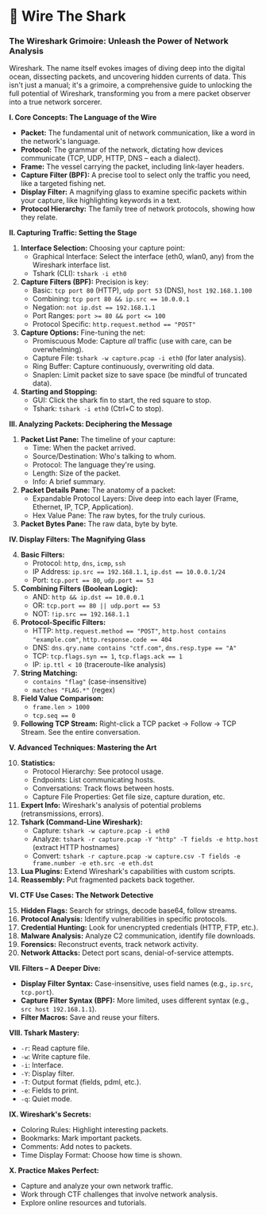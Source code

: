 # 🦈 Wire The Shark

### The Wireshark Grimoire: Unleash the Power of Network Analysis

Wireshark. The name itself evokes images of diving deep into the digital ocean, dissecting packets, and uncovering hidden currents of data. This isn't just a manual; it's a grimoire, a comprehensive guide to unlocking the full potential of Wireshark, transforming you from a mere packet observer into a true network sorcerer.

**I. Core Concepts: The Language of the Wire**

* **Packet:** The fundamental unit of network communication, like a word in the network's language.
* **Protocol:** The grammar of the network, dictating how devices communicate (TCP, UDP, HTTP, DNS – each a dialect).
* **Frame:** The vessel carrying the packet, including link-layer headers.
* **Capture Filter (BPF):** A precise tool to select only the traffic you need, like a targeted fishing net.
* **Display Filter:** A magnifying glass to examine specific packets within your capture, like highlighting keywords in a text.
* **Protocol Hierarchy:** The family tree of network protocols, showing how they relate.

**II. Capturing Traffic: Setting the Stage**

1. **Interface Selection:** Choosing your capture point:
   * Graphical Interface: Select the interface (eth0, wlan0, any) from the Wireshark interface list.
   * Tshark (CLI): `tshark -i eth0`
2. **Capture Filters (BPF):** Precision is key:
   * Basic: `tcp port 80` (HTTP), `udp port 53` (DNS), `host 192.168.1.100`
   * Combining: `tcp port 80 && ip.src == 10.0.0.1`
   * Negation: `not ip.dst == 192.168.1.1`
   * Port Ranges: `port >= 80 && port <= 100`
   * Protocol Specific: `http.request.method == "POST"`
3. **Capture Options:** Fine-tuning the net:
   * Promiscuous Mode: Capture _all_ traffic (use with care, can be overwhelming).
   * Capture File: `tshark -w capture.pcap -i eth0` (for later analysis).
   * Ring Buffer: Capture continuously, overwriting old data.
   * Snaplen: Limit packet size to save space (be mindful of truncated data).
4. **Starting and Stopping:**
   * GUI: Click the shark fin to start, the red square to stop.
   * Tshark: `tshark -i eth0` (Ctrl+C to stop).

**III. Analyzing Packets: Deciphering the Message**

1. **Packet List Pane:** The timeline of your capture:
   * Time: When the packet arrived.
   * Source/Destination: Who's talking to whom.
   * Protocol: The language they're using.
   * Length: Size of the packet.
   * Info: A brief summary.
2. **Packet Details Pane:** The anatomy of a packet:
   * Expandable Protocol Layers: Dive deep into each layer (Frame, Ethernet, IP, TCP, Application).
   * Hex Value Pane: The raw bytes, for the truly curious.
3. **Packet Bytes Pane:** The raw data, byte by byte.

**IV. Display Filters: The Magnifying Glass**

4. **Basic Filters:**
   * Protocol: `http`, `dns`, `icmp`, `ssh`
   * IP Address: `ip.src == 192.168.1.1`, `ip.dst == 10.0.0.1/24`
   * Port: `tcp.port == 80`, `udp.port == 53`
5. **Combining Filters (Boolean Logic):**
   * AND: `http && ip.dst == 10.0.0.1`
   * OR: `tcp.port == 80 || udp.port == 53`
   * NOT: `!ip.src == 192.168.1.1`
6. **Protocol-Specific Filters:**
   * HTTP: `http.request.method == "POST"`, `http.host contains "example.com"`, `http.response.code == 404`
   * DNS: `dns.qry.name contains "ctf.com"`, `dns.resp.type == "A"`
   * TCP: `tcp.flags.syn == 1`, `tcp.flags.ack == 1`
   * IP: `ip.ttl < 10` (traceroute-like analysis)
7. **String Matching:**
   * `contains "flag"` (case-insensitive)
   * `matches "FLAG.*"` (regex)
8. **Field Value Comparison:**
   * `frame.len > 1000`
   * `tcp.seq == 0`
9. **Following TCP Stream:** Right-click a TCP packet -> Follow -> TCP Stream. See the entire conversation.

**V. Advanced Techniques: Mastering the Art**

10. **Statistics:**
    * Protocol Hierarchy: See protocol usage.
    * Endpoints: List communicating hosts.
    * Conversations: Track flows between hosts.
    * Capture File Properties: Get file size, capture duration, etc.
11. **Expert Info:** Wireshark's analysis of potential problems (retransmissions, errors).
12. **Tshark (Command-Line Wireshark):**
    * Capture: `tshark -w capture.pcap -i eth0`
    * Analyze: `tshark -r capture.pcap -Y "http" -T fields -e http.host` (extract HTTP hostnames)
    * Convert: `tshark -r capture.pcap -w capture.csv -T fields -e frame.number -e eth.src -e eth.dst`
13. **Lua Plugins:** Extend Wireshark's capabilities with custom scripts.
14. **Reassembly:** Put fragmented packets back together.

**VI. CTF Use Cases: The Network Detective**

15. **Hidden Flags:** Search for strings, decode base64, follow streams.
16. **Protocol Analysis:** Identify vulnerabilities in specific protocols.
17. **Credential Hunting:** Look for unencrypted credentials (HTTP, FTP, etc.).
18. **Malware Analysis:** Analyze C2 communication, identify file downloads.
19. **Forensics:** Reconstruct events, track network activity.
20. **Network Attacks:** Detect port scans, denial-of-service attempts.

**VII. Filters – A Deeper Dive:**

* **Display Filter Syntax:** Case-insensitive, uses field names (e.g., `ip.src`, `tcp.port`).
* **Capture Filter Syntax (BPF):** More limited, uses different syntax (e.g., `src host 192.168.1.1`).
* **Filter Macros:** Save and reuse your filters.

**VIII. Tshark Mastery:**

* `-r`: Read capture file.
* `-w`: Write capture file.
* `-i`: Interface.
* `-Y`: Display filter.
* `-T`: Output format (fields, pdml, etc.).
* `-e`: Fields to print.
* `-q`: Quiet mode.

**IX. Wireshark's Secrets:**

* Coloring Rules: Highlight interesting packets.
* Bookmarks: Mark important packets.
* Comments: Add notes to packets.
* Time Display Format: Choose how time is shown.

**X. Practice Makes Perfect:**

* Capture and analyze your own network traffic.
* Work through CTF challenges that involve network analysis.
* Explore online resources and tutorials.
